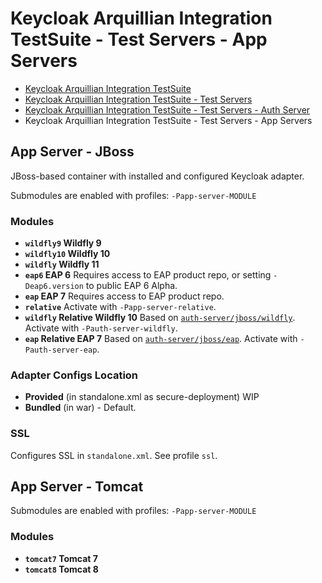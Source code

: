 # Keycloak Arquillian Integration TestSuite - Test Servers - App Servers

- [Keycloak Arquillian Integration TestSuite](../../README.md)
- [Keycloak Arquillian Integration TestSuite - Test Servers](../README.md)
- [Keycloak Arquillian Integration TestSuite - Test Servers - Auth Server](../auth-server/README.md)
- Keycloak Arquillian Integration TestSuite - Test Servers - App Servers

## App Server - JBoss

JBoss-based container with installed and configured Keycloak adapter.

Submodules are enabled with profiles: `-Papp-server-MODULE`

### Modules

* __`wildfly9` Wildfly 9__
* __`wildfly10` Wildfly 10__
* __`wildfly` Wildfly 11__
* __`eap6` EAP 6__ Requires access to EAP product repo, or setting `-Deap6.version` to public EAP 6 Alpha.
* __`eap` EAP 7__ Requires access to EAP product repo.
* __`relative`__ Activate with `-Papp-server-relative`.
 * __`wildfly` Relative Wildfly 10__ Based on [`auth-server/jboss/wildfly`](../auth-server/README.md). Activate with `-Pauth-server-wildfly`.
 * __`eap` Relative EAP 7__ Based on [`auth-server/jboss/eap`](../auth-server/README.md). Activate with `-Pauth-server-eap`.

### Adapter Configs Location

* __Provided__ (in standalone.xml as secure-deployment) WIP
* __Bundled__ (in war) - Default.

### SSL

Configures SSL in `standalone.xml`. See profile `ssl`.

## App Server - Tomcat
Submodules are enabled with profiles: `-Papp-server-MODULE`
### Modules
* __`tomcat7` Tomcat 7__
* __`tomcat8` Tomcat 8__
